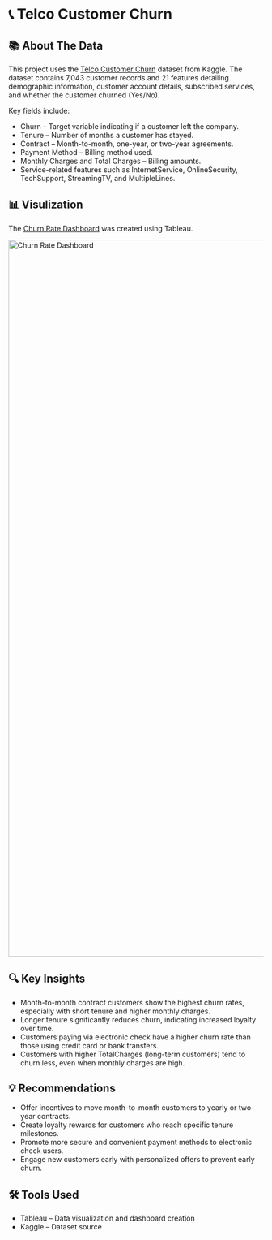 # 📞 Telco Customer Churn

## 📚 About The Data
This project uses the [Telco Customer Churn](https://www.kaggle.com/datasets/blastchar/telco-customer-churn) dataset from Kaggle.
The dataset contains 7,043 customer records and 21 features detailing demographic information, customer account details, subscribed services, and whether the customer churned (Yes/No).

Key fields include:
- Churn – Target variable indicating if a customer left the company.
- Tenure – Number of months a customer has stayed.
- Contract – Month-to-month, one-year, or two-year agreements.
- Payment Method – Billing method used.
- Monthly Charges and Total Charges – Billing amounts.
- Service-related features such as InternetService, OnlineSecurity, TechSupport, StreamingTV, and MultipleLines.

## 📊 Visulization
The [Churn Rate Dashboard](https://public.tableau.com/app/profile/alesia.miloshevsky/viz/ChurnRateDashboard_17549280197830/ChurnRateDashboard) was created using Tableau.

<img width="2559" height="1412" alt="Churn Rate Dashboard" src="https://github.com/user-attachments/assets/ac6b364b-28ff-4ffe-abea-5e72be5a09ca" />

## 🔍 Key Insights
- Month-to-month contract customers show the highest churn rates, especially with short tenure and higher monthly charges.
- Longer tenure significantly reduces churn, indicating increased loyalty over time.
- Customers paying via electronic check have a higher churn rate than those using credit card or bank transfers.
- Customers with higher TotalCharges (long-term customers) tend to churn less, even when monthly charges are high.

## 💡 Recommendations
- Offer incentives to move month-to-month customers to yearly or two-year contracts.
- Create loyalty rewards for customers who reach specific tenure milestones.
- Promote more secure and convenient payment methods to electronic check users.
- Engage new customers early with personalized offers to prevent early churn.

## 🛠 Tools Used
- Tableau – Data visualization and dashboard creation  
- Kaggle – Dataset source
